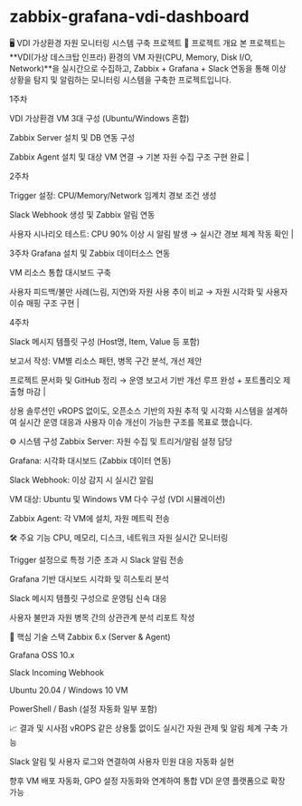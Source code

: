 # zabbix-grafana-vdi-dashboard
🖥️ VDI 가상환경 자원 모니터링 시스템 구축 프로젝트
📌 프로젝트 개요
본 프로젝트는 **VDI(가상 데스크탑 인프라) 환경의 VM 자원(CPU, Memory, Disk I/O, Network)**을 실시간으로 수집하고,
Zabbix + Grafana + Slack 연동을 통해 이상 상황을 탐지 및 알림하는 모니터링 시스템을 구축한 프로젝트입니다.

1주차

VDI 가상환경 VM 3대 구성 (Ubuntu/Windows 혼합)

Zabbix Server 설치 및 DB 연동 구성

Zabbix Agent 설치 및 대상 VM 연결
→ 기본 자원 수집 구조 구현 완료 |

2주차

Trigger 설정: CPU/Memory/Network 임계치 경보 조건 생성

Slack Webhook 생성 및 Zabbix 알림 연동

사용자 시나리오 테스트: CPU 90% 이상 시 알림 발생
→ 실시간 경보 체계 작동 확인 |

3주차
Grafana 설치 및 Zabbix 데이터소스 연동

VM 리소스 통합 대시보드 구축

사용자 피드백/불만 사례(느림, 지연)와 자원 사용 추이 비교
→ 자원 시각화 및 사용자 이슈 매핑 구조 구현 |

4주차

Slack 메시지 템플릿 구성 (Host명, Item, Value 등 포함)

보고서 작성: VM별 리소스 패턴, 병목 구간 분석, 개선 제안

프로젝트 문서화 및 GitHub 정리
→ 운영 보고서 기반 개선 루프 완성 + 포트폴리오 제출형 마감 |

상용 솔루션인 vROPS 없이도, 오픈소스 기반의 자원 추적 및 시각화 시스템을 설계하여
실시간 운영 대응과 사용자 이슈 개선이 가능한 구조를 목표로 했습니다.

⚙️ 시스템 구성
Zabbix Server: 자원 수집 및 트리거/알림 설정 담당

Grafana: 시각화 대시보드 (Zabbix 데이터 연동)

Slack Webhook: 이상 감지 시 실시간 알림

VM 대상: Ubuntu 및 Windows VM 다수 구성 (VDI 시뮬레이션)

Zabbix Agent: 각 VM에 설치, 자원 메트릭 전송

🛠️ 주요 기능
CPU, 메모리, 디스크, 네트워크 자원 실시간 모니터링

Trigger 설정으로 특정 기준 초과 시 Slack 알림 전송

Grafana 기반 대시보드 시각화 및 히스토리 분석

Slack 메시지 템플릿 구성으로 운영팀 신속 대응

사용자 불만과 자원 병목 간의 상관관계 분석 리포트 작성

🧪 핵심 기술 스택
Zabbix 6.x (Server & Agent)

Grafana OSS 10.x

Slack Incoming Webhook

Ubuntu 20.04 / Windows 10 VM

PowerShell / Bash (설정 자동화 일부 포함)

📈 결과 및 시사점
vROPS 같은 상용툴 없이도 실시간 자원 관제 및 알림 체계 구축 가능

Slack 알림 및 사용자 로그와 연결하여 사용자 민원 대응 자동화 실현

향후 VM 배포 자동화, GPO 설정 자동화와 연계하여 통합 VDI 운영 플랫폼으로 확장 가능
